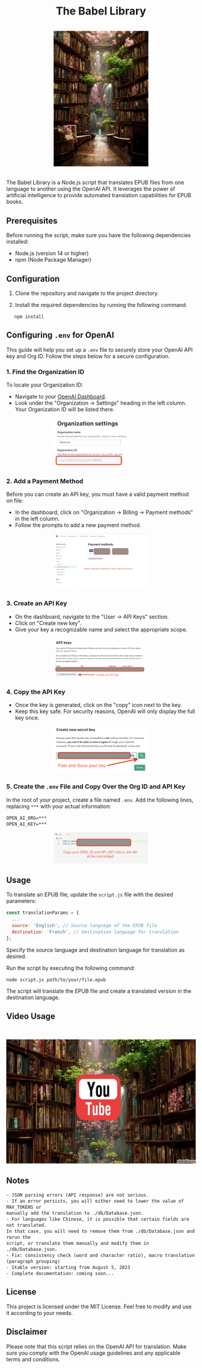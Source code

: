 <div align="center">
   <h1 align="center">The Babel Library</h1>
   <br>
   <img src="/images/cover.png" width="50%">
</div>

<br>

   
The Babel Library is a Node.js script that translates EPUB files from one language to another using the OpenAI API. It leverages the power of artificial intelligence to provide automated translation capabilities for EPUB books.

## Prerequisites

Before running the script, make sure you have the following dependencies installed:

- Node.js (version 14 or higher)
- npm (Node Package Manager)

## Configuration

1. Clone the repository and navigate to the project directory.

2. Install the required dependencies by running the following command:

```
   npm install
```

## Configuring `.env` for OpenAI

This guide will help you set up a `.env` file to securely store your OpenAI API key and Org ID. Follow the steps below for a secure configuration.

### 1. Find the Organization ID

To locate your Organization ID:

- Navigate to your [OpenAI Dashboard](https://platform.openai.com/account/org-settings).
- Look under the "Organization -> Settings" heading in the left column. Your Organization ID will be listed there.

<div align="center">
   <img src="/images/docs/org_id.png" width="50%">
</div>

### 2. Add a Payment Method

Before you can create an API key, you must have a valid payment method on file:

- In the dashboard, click on "Organization -> Billing -> Payment methods" in the left column.
- Follow the prompts to add a new payment method.
  
<div align="center">
   <img src="/images/docs/payment_method.png" width="50%">
</div>

### 3. Create an API Key

- On the dashboard, navigate to the "User -> API Keys" section.
- Click on "Create new key".
- Give your key a recognizable name and select the appropriate scope.
   
<div align="center">
   <img src="/images/docs/create_key.png" width="50%">
</div>


### 4. Copy the API Key

- Once the key is generated, click on the "copy" icon next to the key.
- Keep this key safe. For security reasons, OpenAI will only display the full key once.

<div align="center">
   <img src="/images/docs/paste_key.png" width="50%">
</div>

### 5. Create the `.env` File and Copy Over the Org ID and API Key

In the root of your project, create a file named `.env`. Add the following lines, replacing `***` with your actual information:

```env
OPEN_AI_ORG=***
OPEN_AI_KEY=***
```

<div align="center">
   <img src="/images/docs/env_file.png" width="50%">
</div>

## Usage

To translate an EPUB file, update the `script.js` file with the desired parameters:

```javascript
const translationParams = {
  ...
  source: 'English', // Source language of the EPUB file
  destination: 'French', // Destination language for translation
};
```

Specify the source language and destination language for translation as desired.

Run the script by executing the following command:

```
node script.js path/to/your/file.epub
```

The script will translate the EPUB file and create a translated version in the destination language.

## Video Usage

<div align="center">
   <br>
   
  <a href="https://www.youtube.com/watch?v=KOSUYIr-Cfs"><img src="/images/docs/youtube_img.jpeg" alt="Tuto on Youtube"></a>
</div>

## Notes

    - JSON parsing errors (API response) are not serious.
    - If an error persists, you will either need to lower the value of MAX_TOKENS or 
    manually add the translation to ./db/Database.json.
    - For languages like Chinese, it is possible that certain fields are not translated.
    In that case, you will need to remove them from ./db/Database.json and rerun the 
    script, or translate them manually and modify them in ./db/Database.json.
    - Fix: consistency check (word and character ratio), macro translation (paragraph grouping)
    - Stable version: starting from August 5, 2023
    - Complete documentation: coming soon...

## License

This project is licensed under the MIT License. Feel free to modify and use it according to your needs.

## Disclaimer

Please note that this script relies on the OpenAI API for translation. Make sure you comply with the OpenAI usage guidelines and any applicable terms and conditions.
